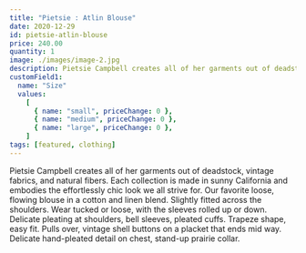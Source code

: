 ```yaml
---
title: "Pietsie : Atlin Blouse"
date: 2020-12-29
id: pietsie-atlin-blouse
price: 240.00
quantity: 1
image: ./images/image-2.jpg
description: Pietsie Campbell creates all of her garments out of deadstock, vintage fabrics, and natural fibers. Each collection is made in sunny California and embodies the effortlessly chic look we all strive for. Our favorite loose, flowing blouse in a cotton and linen blend. Slightly fitted across the shoulders. Wear tucked or loose, with the sleeves rolled up or down. Delicate pleating at shoulders, bell sleeves, pleated cuffs. Trapeze shape, easy fit. Pulls over, vintage shell buttons on a placket that ends mid way. Delicate hand-pleated detail on chest, stand-up prairie collar.
customField1:
  name: "Size"
  values:
    [
      { name: "small", priceChange: 0 },
      { name: "medium", priceChange: 0 },
      { name: "large", priceChange: 0 },
    ]
tags: [featured, clothing]
---
```


Pietsie Campbell creates all of her garments out of deadstock, vintage fabrics, and natural fibers. Each collection is made in sunny California and embodies the effortlessly chic look we all strive for. Our favorite loose, flowing blouse in a cotton and linen blend. Slightly fitted across the shoulders. Wear tucked or loose, with the sleeves rolled up or down. Delicate pleating at shoulders, bell sleeves, pleated cuffs. Trapeze shape, easy fit. Pulls over, vintage shell buttons on a placket that ends mid way. Delicate hand-pleated detail on chest, stand-up prairie collar.
